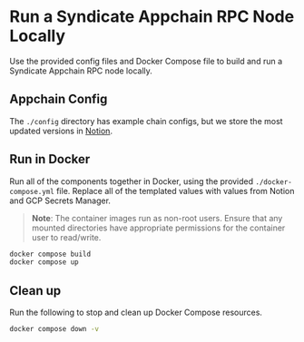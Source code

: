 # Run a Syndicate Appchain RPC Node Locally

Use the provided config files and Docker Compose file to build and run a Syndicate Appchain RPC node locally.

## Appchain Config

The `./config` directory has example chain configs, but we store the most updated versions in [Notion](https://www.notion.so/syndicateprotocol/1b294475eae6801eb7a9e9320398a902?v=1b294475eae6804982f2000cd7f74d9d).

## Run in Docker

Run all of the components together in Docker, using the provided `./docker-compose.yml` file. Replace all of the templated values with values from Notion and GCP Secrets Manager.

> **Note**: The container images run as non-root users. Ensure that any mounted directories have appropriate permissions for the container user to read/write.

```sh
docker compose build
docker compose up
```

## Clean up

Run the following to stop and clean up Docker Compose resources.

```sh
docker compose down -v
```
